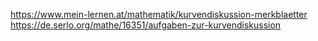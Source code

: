 https://www.mein-lernen.at/mathematik/kurvendiskussion-merkblaetter
https://de.serlo.org/mathe/16351/aufgaben-zur-kurvendiskussion
